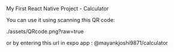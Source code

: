 My First React Native Project - Calculator

You can use it using scanning this QR code: 

./assets/QRcode.png?raw=true

or by entering this url in expo app : @mayankjoshi9871/calculator